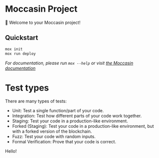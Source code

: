 # Moccasin Project

🐍 Welcome to your Moccasin project!

## Quickstart

```bash
mox init
mox run deploy
```

_For documentation, please run `mox --help` or visit [the Moccasin documentation](https://cyfrin.github.io/moccasin)_

# Test types

There are many types of tests:
- Unit: Test a single function/part of your code.
- Integration: Test how different parts of your code work together.
- Staging: Test your code in a production-like environment.
- Forked (Staging): Test your code in a production-like environment, but with a forked version of the blockchain.
- Fuzz: Test your code with random inputs.
- Formal Verification: Prove that your code is correct.

Hello!